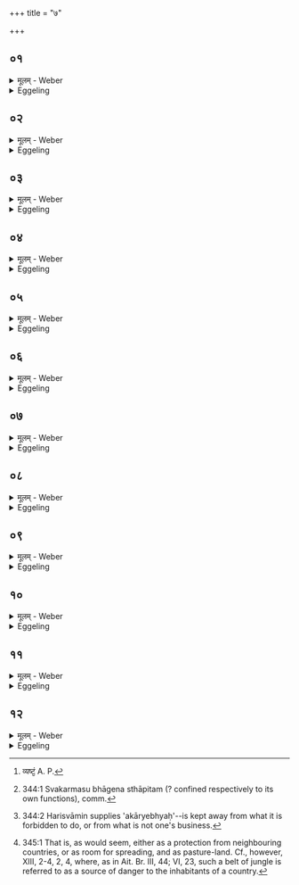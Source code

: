 +++
title = "७"

+++






##  ०१
<details><summary>मूलम् - Weber</summary>

एष वै᳘ प्रभूर्ना᳘म यज्ञः᳟॥  
य᳘त्रैते᳘न यज्ञे᳘न य᳘जन्ते स᳘र्वमेव प्र᳘भूतम् भवति॥
</details>

<details><summary>Eggeling</summary>

1. Verily, this is the sacrifice called Strengthful: wherever they worship with this sacrifice, everything indeed becomes strong.
</details>


##  ०२
<details><summary>मूलम् - Weber</summary>

एष वै᳘ विभूर्ना᳘म यज्ञः᳟॥  
य᳘त्रैते᳘न यज्ञे᳘न य᳘जन्ते स᳘र्वमेव वि᳘भूतम् भवति॥
</details>

<details><summary>Eggeling</summary>

2. Verily, this is the sacrifice called Plenteous: wherever they worship with this sacrifice, everything indeed becomes plentiful.
</details>


##  ०३
<details><summary>मूलम् - Weber</summary>

एष वै व्य᳘ष्टिर्ना᳘म यज्ञः᳟॥  
य᳘त्रैते᳘न यज्ञे᳘न य᳘जन्ते स᳘र्वमेव व्य᳘ष्टम् [^wbr_1] भवति॥  

[^wbr_1]: व्यष्टं᳘ A. P.
</details>

<details><summary>Eggeling</summary>

3. Verily, this is the sacrifice called Obtainment: wherever they worship with this sacrifice, everything indeed becomes obtained.
</details>


##  ०४
<details><summary>मूलम् - Weber</summary>

एष वै वि᳘धृतिर्ना᳘म यज्ञः᳟॥  
य᳘त्रैते᳘न य᳘जन्ते स᳘र्वमेव वि᳘धृतम् भवति॥
</details>

<details><summary>Eggeling</summary>

4. Verily, this is the sacrifice called Distinction: wherever they worship with this sacrifice, everything indeed becomes distinct [^egg_880].

[^egg_880]: 344:1 Svakarmasu bhāgena sthāpitam (? confined respectively to its own functions), comm.
</details>


##  ०५
<details><summary>मूलम् - Weber</summary>

एष वै व्या᳘वृत्तिर्ना᳘म यज्ञः᳟॥  
य᳘त्रैते᳘न यज्ञे᳘न यज᳘न्ते स᳘र्वमेव व्या᳘वृत्तम् भवति॥
</details>

<details><summary>Eggeling</summary>

5. Verily, this is the sacrifice called Severance: wherever they worship with this sacrifice, everything indeed becomes severed [^egg_881].

[^egg_881]: 344:2 Harisvāmin supplies 'akāryebhyaḥ'--is kept away from what it is forbidden to do, or from what is not one's business.
</details>


##  ०६
<details><summary>मूलम् - Weber</summary>

एष वा ऊ᳘र्जस्वान्ना᳘म यज्ञः᳟॥  
य᳘त्रैते᳘न यज्ञे᳘न य᳘जन्ते स᳘र्वमेवो᳘र्जस्वद्भवति॥
</details>

<details><summary>Eggeling</summary>

6. Verily, this is the sacrifice called Food-abounding: wherever they worship with this sacrifice, everything indeed becomes abounding in food.
</details>


##  ०७
<details><summary>मूलम् - Weber</summary>

एष वै प᳘यस्वान्ना᳘म यज्ञः᳟॥  
य᳘त्रैते᳘न यज्ञे᳘न य᳘जन्ते स᳘र्वमेव प᳘यस्वद्भवति॥
</details>

<details><summary>Eggeling</summary>

7. Verily, this is the sacrifice called Sapful:

wherever they worship with this sacrifice, everything indeed becomes rich in sap (or drink).
</details>


##  ०८
<details><summary>मूलम् - Weber</summary>

एष वै᳘ ब्रह्मवर्चसी ना᳘म यज्ञः᳟॥  
य᳘त्रैते᳘न यज्ञे᳘न य᳘जन्त आ᳘ ब्राह्मणो᳘ ब्रह्मवर्चसी᳘ जायते॥
</details>

<details><summary>Eggeling</summary>

8. Verily, this is the sacrifice called Abounding in holiness: wherever they worship with this sacrifice, the Brāhmaṇa is born as one rich in holiness.
</details>


##  ०९
<details><summary>मूलम् - Weber</summary>

एष वा᳘ अतिव्याधी ना᳘म यज्ञः᳟॥  
य᳘त्रैते᳘न यज्ञे᳘न य᳘जन्त आ᳘ राजॗन्योऽतिव्याधी᳘ जायते॥
</details>

<details><summary>Eggeling</summary>

9. Verily, this is the sacrifice called Excelling in hitting: wherever they worship with this sacrifice, the Rājanya is born as one excelling in hitting (the mark).
</details>


##  १०
<details><summary>मूलम् - Weber</summary>

एष वै᳘ दीर्घो ना᳘म यज्ञः᳟॥  
य᳘त्रैते᳘न यज्ञे᳘न य᳘जन्त आ᳘ दीर्घारण्यं᳘ जायते॥
</details>

<details><summary>Eggeling</summary>

10. Verily, this is the sacrifice called the Long (wide) one: wherever they worship with this sacrifice, a wide tract of forest-land will be provided [^egg_882].

[^egg_882]: 345:1 That is, as would seem, either as a protection from neighbouring countries, or as room for spreading, and as pasture-land. Cf., however, XIII, 2-4, 2, 4, where, as in Ait. Br. III, 44; VI, 23, such a belt of jungle is referred to as a source of danger to the inhabitants of a country.
</details>


##  ११
<details><summary>मूलम् - Weber</summary>

एष वै᳘ कॢप्तिर्ना᳘म यज्ञः᳟॥  
य᳘त्रैते᳘न यज्ञे᳘न य᳘जन्ते स᳘र्वमेव᳘ कॢप्त᳘म् भवति॥
</details>

<details><summary>Eggeling</summary>

11. Verily, this is the sacrifice called Fitness: wherever they worship with this sacrifice, everything indeed becomes fit and proper.
</details>


##  १२
<details><summary>मूलम् - Weber</summary>

एष वै᳘ प्रतिष्ठा ना᳘म यज्ञः᳟॥  
य᳘त्रैते᳘न यज्ञे᳘न य᳘जन्ते स᳘र्वमेव प्र᳘तिष्ठितम् भवति॥
</details>
<details><summary>Eggeling</summary>

12. Verily, this is the sacrifice called Support (foundation): wherever they worship with this sacrifice, everything indeed becomes supported (firmly established).
</details>

